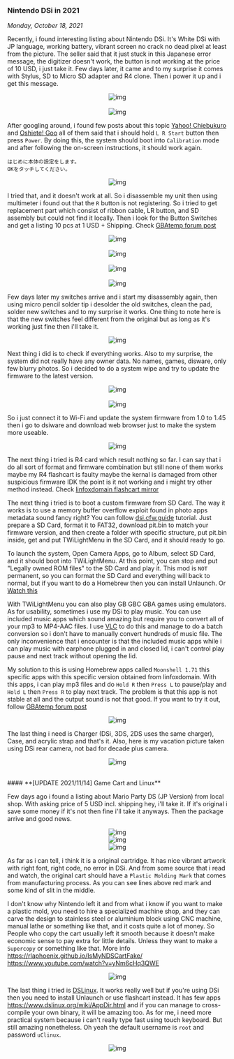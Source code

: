 ### **Nintendo DSi in 2021**
_Monday, October 18, 2021_

Recently, i found interesting listing about Nintendo DSi. It's White DSi with JP language, 
working battery, vibrant screen no crack no dead pixel at least from the picture. 
The seller said that it just stuck in this Japanese error message, the digitizer 
doesn't work, the button is not working at the price of 10 USD, i just take it. 
Few days later, it came and to my surprise it comes with Stylus, SD to Micro SD adapter 
and R4 clone. Then i power it up and i get this message.
<p align="center">
    <img class="imgrespS" src="./posts/2021-10-18-nintendo-dsi-in-2021/01.jpg" alt="img">
    <br><br>
    <img class="imgrespS" src="./posts/2021-10-18-nintendo-dsi-in-2021/00.jpg" alt="img">
</p>

After googling around, i found few posts about this topic 
[Yahoo! Chiebukuro](https://detail.chiebukuro.yahoo.co.jp/qa/question_detail/q1131130136) and 
[Oshiete! Goo](https://oshiete.goo.ne.jp/qa/4596782.html) 
all of them said that i should hold `L R Start` button then press `Power`. 
By doing this, the system should boot into `Calibration` mode and 
after following the on-screen instructions, it should work again.
```
はじめに本体の設定をします。
OKをタッチしてください。
```
<p align="center">
    <img class="imgrespM" src="./posts/2021-10-18-nintendo-dsi-in-2021/02.png" alt="img">
</p>

I tried that, and it doesn't work at all. So i disassemble my unit then using multimeter 
i found out that the `R` button is not registering. So i tried to get replacement part 
which consist of ribbon cable, LR button, and SD assembly but could not find it locally. 
Then i look for the Button Switches and get a listing 10 pcs at 1 USD + Shipping. Check 
[GBAtemp forum post](https://gbatemp.net/threads/need-advice-fixing-broken-dsi-shoulder-buttons.364401/)
<p align="center">
    <img class="imgrespS" src="./posts/2021-10-18-nintendo-dsi-in-2021/03.jpg" alt="img">
    <br><br>
    <img class="imgrespS" src="./posts/2021-10-18-nintendo-dsi-in-2021/04.jpg" alt="img">
    <br><br>
    <img class="imgrespS" src="./posts/2021-10-18-nintendo-dsi-in-2021/05.jpg" alt="img">
    <br><br>
    <img class="imgrespS" src="./posts/2021-10-18-nintendo-dsi-in-2021/06.jpg" alt="img">
</p>

Few days later my switches arrive and i start my disassembly again, then using micro pencil 
solder tip i desolder the old switches, clean the pad, solder new switches and to my surprise 
it works. One thing to note here is that the new switches feel different from the original 
but as long as it's working just fine then i'll take it.
<p align="center">
    <img class="imgrespS" src="./posts/2021-10-18-nintendo-dsi-in-2021/07.jpg" alt="img">
</p>

Next thing i did is to check if everything works. Also to my surprise, the system did not 
really have any owner data. No names, games, disware, only few blurry photos. So i decided 
to do a system wipe and try to update the firmware to the latest version.
<p align="center">
    <img class="imgrespM" src="./posts/2021-10-18-nintendo-dsi-in-2021/08.jpg" alt="img">
    <br><br>
    <img class="imgrespM" src="./posts/2021-10-18-nintendo-dsi-in-2021/09.jpg" alt="img">
</p>

So i just connect it to Wi-Fi and update the system firmware from 1.0 to 1.45 then i go to 
dsiware and download web browser just to make the system more useable.
<p align="center">
    <img class="imgrespS" src="./posts/2021-10-18-nintendo-dsi-in-2021/10.jpg" alt="img">
</p>

The next thing i tried is R4 card which result nothing so far. I can say that i do all sort 
of format and firmware combination but still none of them works maybe my R4 flashcart is faulty 
maybe the kernal is damaged from other suspicious firmware IDK the point is it not working and 
i might try other method instead. Check 
[linfoxdomain flashcart mirror](https://www.linfoxdomain.com/nintendo/ds/)

The next thing i tried is to boot a custom firmware from SD Card. The way it works is to 
use a memory buffer overflow exploit found in photo apps metadata sound fancy right? You can 
follow [dsi.cfw.guide](https://dsi.cfw.guide/) tutorial. Just prepare a SD Card, format it 
to FAT32, download pit.bin to match your firmware version, and then create a folder with 
specific structure, put pit.bin inside, get and put TWiLightMenu in the SD Card, and it should 
ready to go. 

To launch the system, Open Camera Apps, go to Album, select SD Card, and it should 
boot into TWiLightMenu. At this point, you can stop and put "Legally owned ROM files" to 
the SD Card and play it. This mod is `NOT` permanent, so you can format the SD Card and 
everything will back to normal, but if you want to do a Homebrew then you can install 
Unlaunch. Or [Watch this](https://www.youtube.com/watch?v=qW6DDLM56ps)

With TWiLightMenu you can also play GB GBC GBA games using emulators. As for usability, 
sometimes i use my DSi to play music. You can use included music apps which sound amazing 
but require you to convert all of your mp3 to MP4-AAC files. I use [VLC](https://www.videolan.org/) 
to do this and manage to do a batch conversion so i don't have to manually convert hundreds 
of music file. The only inconvenience that i encounter is that the included music apps 
while i can play music with earphone plugged in and closed lid, i can't control play pause and 
next track without opening the lid.

My solution to this is using Homebrew apps called `Moonshell 1.71` this specific apps with 
this specific version obtained from linfoxdomain. With this apps, i can play mp3 files 
and do `Hold R` then `Press L` to pause/play and `Hold L` then `Press R` to play next track. 
The problem is that this app is not stable at all and the output sound is not that good. 
If you want to try it out, follow [GBAtemp forum post](https://gbatemp.net/threads/moonshell-without-flashcard.547225/)
<p align="center">
    <img class="imgrespXL" src="./posts/2021-10-18-nintendo-dsi-in-2021/11.png" alt="img">
</p>

The last thing i need is Charger (DSi, 3DS, 2DS uses the same charger), Case, and acrylic strap and 
that's it. Also, here is my vacation picture taken using DSi rear camera, not bad for decade 
plus camera.
<p align="center">
    <img class="imgrespM" src="./posts/2021-10-18-nintendo-dsi-in-2021/12.jpg" alt="img">
</p>

<br>
#### **[UPDATE 2021/11/14] Game Cart and Linux**

Few days ago i found a listing about Mario Party DS (JP Version) from local shop. With asking 
price of 5 USD incl. shipping hey, i'll take it. If it's original i save some money if it's not 
then fine i'll take it anyways. Then the package arrive and good news.
<p align="center">
    <img class="imgrespM" src="./posts/2021-10-18-nintendo-dsi-in-2021/13.jpg" alt="img">
    <br>
    <img class="imgrespM" src="./posts/2021-10-18-nintendo-dsi-in-2021/14.jpg" alt="img">
    <br>
    <img class="imgrespM" src="./posts/2021-10-18-nintendo-dsi-in-2021/15.jpg" alt="img">
    <br>
</p>

As far as i can tell, i think it is a original cartridge. It has nice vibrant artwork with right font, 
right code, no error in DSi. And from some source that i read and watch, the original cart should have 
a `Plastic Molding Mark` that comes from manufacturing process. As you can see lines above red mark and 
some kind of slit in the middle. 

I don't know why Nintendo left it and from what i know if you want to make a plastic mold, you need 
to hire a specialized machine shop, and they can carve the design to stainless steel or aluminium 
block using CNC machine, manual lathe or something like that, and it costs quite a lot of money. So 
People who copy the cart usually left it smooth because it doesn't make economic sense to pay extra 
for little details. Unless they want to make a `Supercopy` or something like that. More info 
<https://rlaphoenix.github.io/IsMyNDSCartFake/> <https://www.youtube.com/watch?v=yNm6cHq3QWE>
<p align="center">
    <img class="imgrespS" src="./posts/2021-10-18-nintendo-dsi-in-2021/16.jpg" alt="img">
</p>

The last thing i tried is [DSLinux](https://www.dslinux.org/). It works really well but if you're 
using DSi then you need to install Unlaunch or use flashcart instead. It has few apps <https://www.dslinux.org/wiki/AppDir.html> 
and if you can manage to cross-compile your own binary, it will be amazing too. As for me, i need more 
practical system because i can't really type fast using touch keyboard. But still amazing nonetheless. 
Oh yeah the default username is `root` and password `uClinux`.
<p align="center">
    <img class="imgrespM" src="./posts/2021-10-18-nintendo-dsi-in-2021/17.jpg" alt="img">
</p>